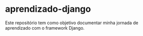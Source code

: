 # aprendizado-django
Este repositório tem como objetivo documentar minha jornada de aprendizado com o framework Django.
